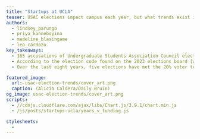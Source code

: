 ```yaml
---
title: "Startups at UCLA"
teaser: USAC elections impact campus each year, but what trends exist in elections data?
authors:
  - lindsey_parungo
  - priya_kanneboyina
  - madeline_blasingame
  - leo_cardozo
key_takeaways:
  - 165 accusations of Undergraduate Students Association Council election policy violations have been filed over the last four years. Of these 165 accusations, 85 of them have been found valid.
  - According to the election code found on the 2023 elections board [website](https://www.uclaelectionsboard.org/docs-forms), candidates are allowed to spend up to $500 on their campaigns, yet the average campaign spending over the last four years was $118.
  - Over the last eight years, five elections have met the 20% voter turnout threshold required to pass a referendum.

featured_image:
  url: usac-election-trends/cover_art.png
  caption: (Alicia Caldera/Daily Bruin)
og_image: usac-election-trends/cover_art.png
scripts:
  - //cdnjs.cloudflare.com/ajax/libs/Chart.js/3.9.1/chart.min.js
  - /js/posts/startups-ucla/years_v_funding.js

stylesheets:
  -
---
```


<div style='height: 300px'>
  <canvas id = 'JoeyChart'> </canvas>
</div>
